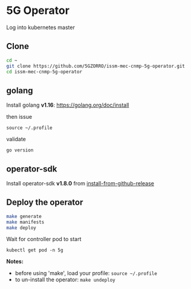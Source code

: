 # 5G Operator

Log into kubernetes master

## Clone

```bash
cd ~
git clone https://github.com/5GZORRO/issm-mec-cnmp-5g-operator.git
cd issm-mec-cnmp-5g-operator
```

## golang

Install golang **v1.16**: https://golang.org/doc/install

then issue

```
source ~/.profile
```

validate

```
go version
```

## operator-sdk

Install operator-sdk **v1.8.0** from [install-from-github-release](https://sdk.operatorframework.io/docs/installation/#install-from-github-release)

## Deploy the operator

```bash
make generate
make manifests
make deploy
```

Wait for controller pod to start

```
kubectl get pod -n 5g
```

**Notes:** 

* before using 'make', load your profile: `source ~/.profile`
* to un-install the operator: `make undeploy`
